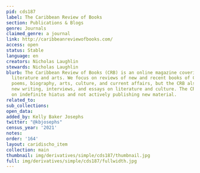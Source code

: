 ```yaml
---
pid: cds187
label: The Caribbean Review of Books
section: Publications & Blogs
genre: Journals
claimed_genre: a journal
link: http://caribbeanreviewofbooks.com/
access: open
status: Stable
language: en
creators: Nicholas Laughlin
stewards: Nicholas Laughlin
blurb: The Caribbean Review of Books (CRB) is an online magazine covering Caribbean
  literature and arts. We focus on reviews of new and recent books of Caribbean fiction,
  poems, biography, arts, culture, and current affairs, but the CRB also publishes
  new writing, interviews, and essays on literature and culture. The CRB is currently
  on indefinite hiatus and not actively publishing new material.
related_to:
sub_collections:
open_data:
added_by: Kelly Baker Josephs
twitter: "@kbjosephs"
census_year: '2021'
notes:
order: '164'
layout: caridischo_item
collection: main
thumbnail: img/derivatives/simple/cds187/thumbnail.jpg
full: img/derivatives/simple/cds187/fullwidth.jpg
---
```

